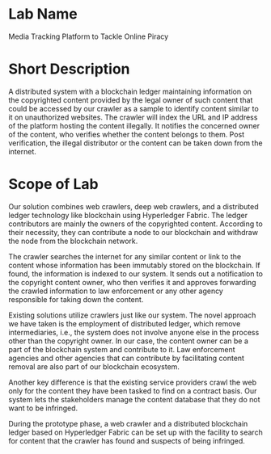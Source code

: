 # Lab Name
Media Tracking Platform to Tackle Online Piracy

# Short Description
A distributed system with a blockchain ledger maintaining information on the copyrighted content provided by the legal owner of such content that could be accessed by our crawler as a sample to identify content similar to it on unauthorized websites. The crawler will index the URL and IP address of the platform hosting the content illegally. It notifies the concerned owner of the content, who verifies whether the content belongs to them. Post verification, the illegal distributor or the content can be taken down from the internet.

# Scope of Lab
Our solution combines web crawlers, deep web crawlers, and a distributed ledger technology like blockchain using Hyperledger Fabric. The ledger contributors are mainly the owners of the copyrighted content. According to their necessity, they can contribute a node to our blockchain and withdraw the node from the blockchain network.

The crawler searches the internet for any similar content or link to the content whose information has been immutably stored on the blockchain. If found, the information is indexed to our system. It sends out a notification to the copyright content owner, who then verifies it and approves forwarding the crawled information to law enforcement or any other agency responsible for taking down the content.

Existing solutions utilize crawlers just like our system. The novel approach we have taken is the employment of distributed ledger, which remove intermediaries, i.e., the system does not involve anyone else in the process other than the copyright owner. In our case, the content owner can be a part of the blockchain system and contribute to it. Law enforcement agencies and other agencies that can contribute by facilitating content removal are also part of our blockchain ecosystem.

Another key difference is that the existing service providers crawl the web only for the content they have been tasked to find on a contract basis. Our system lets the stakeholders manage the content database that they do not want to be infringed.

During the prototype phase, a web crawler and a distributed blockchain ledger based on Hyperledger Fabric can be set up with the facility to search for content that the crawler has found and suspects of being infringed.
